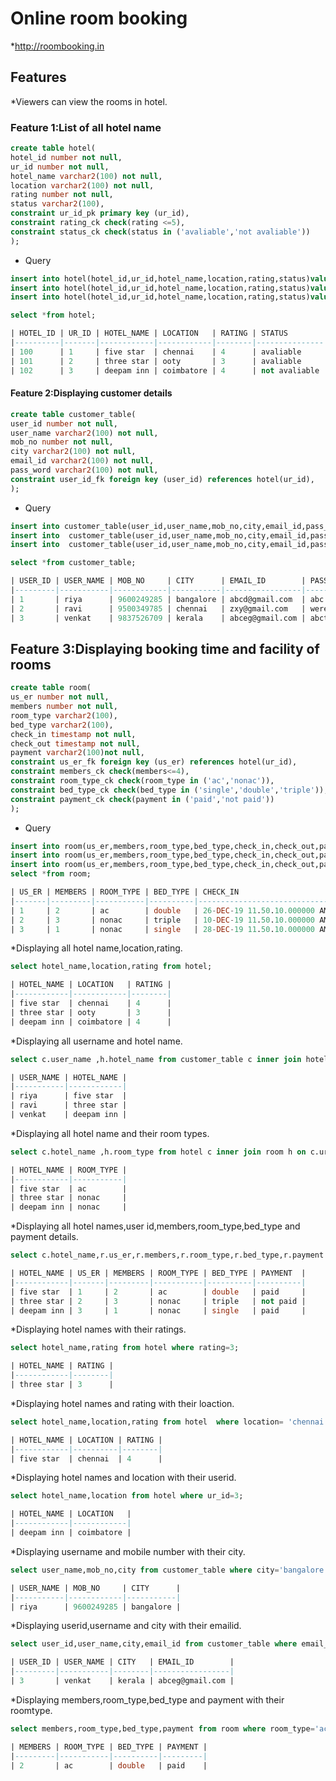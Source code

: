 # Online room booking 

*http://roombooking.in

## Features 

 *Viewers can view the rooms in hotel.
 
### Feature 1:List of all hotel name
```sql
create table hotel(
hotel_id number not null,
ur_id number not null,
hotel_name varchar2(100) not null,
location varchar2(100) not null,
rating number not null,
status varchar2(100),
constraint ur_id_pk primary key (ur_id),
constraint rating_ck check(rating <=5),
constraint status_ck check(status in ('avaliable','not avaliable'))
);

```
* Query
```sql
insert into hotel(hotel_id,ur_id,hotel_name,location,rating,status)values(100,1,'five star','chennai',4,'avaliable');
insert into hotel(hotel_id,ur_id,hotel_name,location,rating,status)values(101,2,'three star','ooty',3,'avaliable');
insert into hotel(hotel_id,ur_id,hotel_name,location,rating,status)values(102,3,'deepam inn','coimbatore',4,'not avaliable');

select *from hotel;
```
```sql
| HOTEL_ID | UR_ID | HOTEL_NAME | LOCATION   | RATING | STATUS        |   |
|----------|-------|------------|------------|--------|---------------|---|
| 100      | 1     | five star  | chennai    | 4      | avaliable     |   |
| 101      | 2     | three star | ooty       | 3      | avaliable     |   |
| 102      | 3     | deepam inn | coimbatore | 4      | not avaliable |   |

```
#### Feature 2:Displaying customer details
```sql
create table customer_table(
user_id number not null,
user_name varchar2(100) not null,
mob_no number not null,
city varchar2(100) not null,
email_id varchar2(100) not null,
pass_word varchar2(100) not null,
constraint user_id_fk foreign key (user_id) references hotel(ur_id),
);
```
* Query
```sql
insert into customer_table(user_id,user_name,mob_no,city,email_id,pass_word)values(1,'riya',9600249285,'bangalore','abcd@gmail.com','abc');
insert into  customer_table(user_id,user_name,mob_no,city,email_id,pass_word)values(2,'ravi',9500349785,'chennai','zxy@gmail.com','were');
insert into  customer_table(user_id,user_name,mob_no,city,email_id,pass_word)values(3,'venkat',9837526709,'kerala','abceg@gmail.com','abcth');

select *from customer_table;
```
```sql
| USER_ID | USER_NAME | MOB_NO     | CITY      | EMAIL_ID        | PASS_WORD |
|---------|-----------|------------|-----------|-----------------|-----------|
| 1       | riya      | 9600249285 | bangalore | abcd@gmail.com  | abc       |
| 2       | ravi      | 9500349785 | chennai   | zxy@gmail.com   | were      |
| 3       | venkat    | 9837526709 | kerala    | abceg@gmail.com | abcth     |
```
## Feature 3:Displaying booking time and facility of rooms
```sql
create table room(
us_er number not null,
members number not null,
room_type varchar2(100),
bed_type varchar2(100),
check_in timestamp not null,
check_out timestamp not null,
payment varchar2(100)not null,
constraint us_er_fk foreign key (us_er) references hotel(ur_id),
constraint members_ck check(members<=4),
constraint room_type_ck check(room_type in ('ac','nonac')),
constraint bed_type_ck check(bed_type in ('single','double','triple')),
constraint payment_ck check(payment in ('paid','not paid'))
);
```
* Query
```sql
insert into room(us_er,members,room_type,bed_type,check_in,check_out,payment)values(1,2,'ac','double',timestamp '2019-12-26 11:50:10',timestamp '2019-12-27 11:50:10','paid');
insert into room(us_er,members,room_type,bed_type,check_in,check_out,payment)values(2,3,'nonac','triple',timestamp '2019-12-10 11:50:10',timestamp '2019-12-12 11:50:10','not paid');
insert into room(us_er,members,room_type,bed_type,check_in,check_out,payment)values(3,1,'nonac','single',timestamp '2019-12-28 11:50:10',timestamp '2019-12-30 11:50:10','paid');
select *from room;
```
```sql
| US_ER | MEMBERS | ROOM_TYPE | BED_TYPE | CHECK_IN                     | CHECK_OUT                    | PAYMENT  |
|-------|---------|-----------|----------|------------------------------|------------------------------|----------|
| 1     | 2       | ac        | double   | 26-DEC-19 11.50.10.000000 AM | 27-DEC-19 11.50.10.000000 AM | paid     |
| 2     | 3       | nonac     | triple   | 10-DEC-19 11.50.10.000000 AM | 12-DEC-19 11.50.10.000000 AM | not paid |
| 3     | 1       | nonac     | single   | 28-DEC-19 11.50.10.000000 AM | 30-DEC-19 11.50.10.000000 AM | paid     |
```
*Displaying all hotel name,location,rating.
```sql
select hotel_name,location,rating from hotel;
```
```sql
| HOTEL_NAME | LOCATION   | RATING |
|------------|------------|--------|
| five star  | chennai    | 4      |
| three star | ooty       | 3      |
| deepam inn | coimbatore | 4      |
```

*Displaying  all username and hotel name.
```sql
select c.user_name ,h.hotel_name from customer_table c inner join hotel h on c.user_id=h.ur_id;
```
```sql
| USER_NAME | HOTEL_NAME |
|-----------|------------|
| riya      | five star  |
| ravi      | three star |
| venkat    | deepam inn |
```

*Displaying  all hotel name and their room types.
```sql
select c.hotel_name ,h.room_type from hotel c inner join room h on c.ur_id=h.us_er;
```
```sql
| HOTEL_NAME | ROOM_TYPE |
|------------|-----------|
| five star  | ac        |
| three star | nonac     |
| deepam inn | nonac     |
```

*Displaying  all hotel names,user id,members,room_type,bed_type and payment details.
```sql
select c.hotel_name,r.us_er,r.members,r.room_type,r.bed_type,r.payment from hotel c right outer join room r on c.ur_id=r.us_er;
```
```sql
| HOTEL_NAME | US_ER | MEMBERS | ROOM_TYPE | BED_TYPE | PAYMENT  |
|------------|-------|---------|-----------|----------|----------|
| five star  | 1     | 2       | ac        | double   | paid     |
| three star | 2     | 3       | nonac     | triple   | not paid |
| deepam inn | 3     | 1       | nonac     | single   | paid     |
```
*Displaying hotel names with their ratings.
```sql
select hotel_name,rating from hotel where rating=3;
```
```sql
| HOTEL_NAME | RATING |
|------------|--------|
| three star | 3      |
```

*Displaying hotel names and rating with their loaction.
```sql
select hotel_name,location,rating from hotel  where location= 'chennai';
```
```sql
| HOTEL_NAME | LOCATION | RATING |
|------------|----------|--------|
| five star  | chennai  | 4      |
```

*Displaying hotel names and location with their userid.
```sql
select hotel_name,location from hotel where ur_id=3;
```
```sql
| HOTEL_NAME | LOCATION   |
|------------|------------|
| deepam inn | coimbatore |
```

*Displaying username and mobile number with their city.
```sql
select user_name,mob_no,city from customer_table where city='bangalore';
```
```sql
| USER_NAME | MOB_NO     | CITY      |
|-----------|------------|-----------|
| riya      | 9600249285 | bangalore |
```

*Displaying userid,username and city with their emailid.
```sql
select user_id,user_name,city,email_id from customer_table where email_id='abceg@gmail.com';
```
```sql
| USER_ID | USER_NAME | CITY   | EMAIL_ID        |
|---------|-----------|--------|-----------------|
| 3       | venkat    | kerala | abceg@gmail.com |
```

*Displaying members,room_type,bed_type and payment with their roomtype.
```sql
select members,room_type,bed_type,payment from room where room_type='ac';
```
```sql
| MEMBERS | ROOM_TYPE | BED_TYPE | PAYMENT |
|---------|-----------|----------|---------|
| 2       | ac        | double   | paid    |
```

